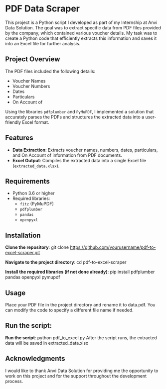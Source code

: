 # PDF Data Scraper

This project is a Python script I developed as part of my Internship at Anvi Data Solution. The goal was to extract specific data from PDF files provided by the company, which contained various voucher details. My task was to create a Python code that efficiently extracts this information and saves it into an Excel file for further analysis.

## Project Overview

The PDF files included the following details:
- Voucher Names
- Voucher Numbers
- Dates
- Particulars 
- On Account of 

Using the libraries `pdfplumber` and `PyMuPDF`, I implemented a solution that accurately parses the PDFs and structures the extracted data into a user-friendly Excel format.

## Features

- **Data Extraction**: Extracts voucher names, numbers, dates, particulars, and On Account of information from PDF documents.
- **Excel Output**: Compiles the extracted data into a single Excel file (`extracted_data.xlsx`).

## Requirements

- Python 3.6 or higher
- Required libraries:
  - `fitz` (PyMuPDF)
  - `pdfplumber`
  - `pandas`
  - `openpyxl`
    
## Installation

**Clone the repository**:
git clone https://github.com/yourusername/pdf-to-excel-scraper.git

**Navigate to the project directory**:
cd pdf-to-excel-scraper

**Install the required libraries (if not done already)**:
pip install pdfplumber pandas openpyxl pymupdf

## Usage
Place your PDF file in the project directory and rename it to data.pdf. You can modify the code to specify a different file name if needed.

## Run the script:

**Run the script**:
python pdf_to_excel.py
After the script runs, the extracted data will be saved in extracted_data.xlsx

## Acknowledgments
I would like to thank Anvi Data Solution for providing me the opportunity to work on this project and for the support throughout the development process.
